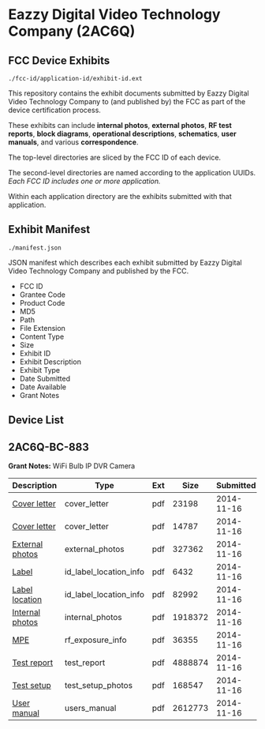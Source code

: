 # Eazzy Digital Video Technology Company (2AC6Q)
## FCC Device Exhibits

```
./fcc-id/application-id/exhibit-id.ext
```

This repository contains the exhibit documents submitted by Eazzy Digital Video Technology Company to (and published by) the FCC as part of the device certification process.

These exhibits can include **internal photos**, **external photos**, **RF test reports**, **block diagrams**, **operational descriptions**, **schematics**, **user manuals**, and various **correspondence**.

The top-level directories are sliced by the FCC ID of each device.

The second-level directories are named according to the application UUIDs. *Each FCC ID includes one or more application.*

Within each application directory are the exhibits submitted with that application. 

## Exhibit Manifest

```
./manifest.json
```

JSON manifest which describes each exhibit submitted by Eazzy Digital Video Technology Company and published by the FCC.

- FCC ID
- Grantee Code
- Product Code
- MD5
- Path
- File Extension
- Content Type
- Size
- Exhibit ID
- Exhibit Description
- Exhibit Type
- Date Submitted
- Date Available
- Grant Notes

## Device List
## 2AC6Q-BC-883
**Grant Notes:** WiFi Bulb IP DVR Camera

| Description | Type | Ext | Size | Submitted | Available |
| ----------- | ---- | --- | ---- | --------- | --------- |
| [Cover letter](2AC6Q-BC-883/95c8b82b86567aeb2561024539f01248/2445725.pdf) | cover_letter | pdf | 23198 | 2014-11-16 | 2014-11-16 |
| [Cover letter](2AC6Q-BC-883/95c8b82b86567aeb2561024539f01248/2445726.pdf) | cover_letter | pdf | 14787 | 2014-11-16 | 2014-11-16 |
| [External photos](2AC6Q-BC-883/95c8b82b86567aeb2561024539f01248/2445727.pdf) | external_photos | pdf | 327362 | 2014-11-16 | 2014-11-16 |
| [Label](2AC6Q-BC-883/95c8b82b86567aeb2561024539f01248/2445728.pdf) | id_label_location_info | pdf | 6432 | 2014-11-16 | 2014-11-16 |
| [Label location](2AC6Q-BC-883/95c8b82b86567aeb2561024539f01248/2445729.pdf) | id_label_location_info | pdf | 82992 | 2014-11-16 | 2014-11-16 |
| [Internal photos](2AC6Q-BC-883/95c8b82b86567aeb2561024539f01248/2445730.pdf) | internal_photos | pdf | 1918372 | 2014-11-16 | 2014-11-16 |
| [MPE](2AC6Q-BC-883/95c8b82b86567aeb2561024539f01248/2445733.pdf) | rf_exposure_info | pdf | 36355 | 2014-11-16 | 2014-11-16 |
| [Test report](2AC6Q-BC-883/95c8b82b86567aeb2561024539f01248/2445737.pdf) | test_report | pdf | 4888874 | 2014-11-16 | 2014-11-16 |
| [Test setup](2AC6Q-BC-883/95c8b82b86567aeb2561024539f01248/2445738.pdf) | test_setup_photos | pdf | 168547 | 2014-11-16 | 2014-11-16 |
| [User manual](2AC6Q-BC-883/95c8b82b86567aeb2561024539f01248/2445739.pdf) | users_manual | pdf | 2612773 | 2014-11-16 | 2014-11-16 |
